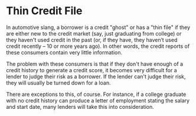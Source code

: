 ---
---

# Thin Credit File

In automotive slang, a borrower is a credit "ghost" or has a "thin file" if they are either new to the credit market (say, just graduating from college) or they haven't used credit in the past (or, if they have, they haven’t used credit recently – 10 or more years ago). In other words, the credit reports of these consumers contain very little information.

The problem with these consumers is that if they don't have enough of a credit history to generate a credit score, it becomes very difficult for a lender to judge their risk as a borrower. If the lender can't judge their risk, they will usually be turned down for a loan.

There are exceptions to this, of course. For instance, if a college graduate with no credit history can produce a letter of employment stating the salary and start date, many lenders will take this into consideration.

